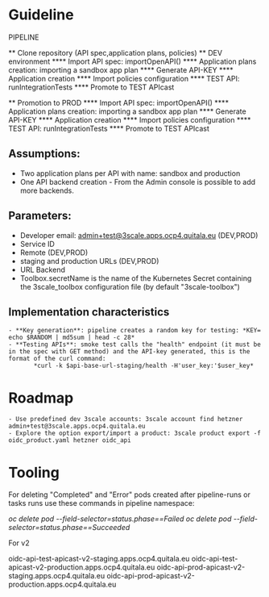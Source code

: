 # Guideline

PIPELINE

** Clone repository (API spec,application plans, policies)
** DEV environment
**** Import API spec: importOpenAPI() 
**** Application plans creation: importing a sandbox app plan 
**** Generate API-KEY
**** Application creation
**** Import policies configuration
**** TEST API: runIntegrationTests
**** Promote to TEST APIcast

** Promotion to PROD
**** Import API spec: importOpenAPI() 
**** Application plans creation: importing a sandbox app plan 
**** Generate API-KEY
**** Application creation
**** Import policies configuration
**** TEST API: runIntegrationTests
**** Promote to TEST APIcast

## Assumptions: 
   - Two application plans per API with name: sandbox and production
   - One API backend creation - From the Admin console is possible to add more backends.

## Parameters:
   - Developer email: admin+test@3scale.apps.ocp4.quitala.eu (DEV,PROD)
   - Service ID
   - Remote (DEV,PROD)
   - staging and production URLs (DEV,PROD)
   - URL Backend
   - Toolbox.secretName is the name of the Kubernetes Secret containing the 3scale_toolbox configuration file (by default "3scale-toolbox")


## Implementation characteristics

    - **Key generation**: pipeline creates a random key for testing: *KEY= echo $RANDOM | md5sum | head -c 28*
    - **Testing APIs**: smoke test calls the "health" endpoint (it must be in the spec with GET method) and the API-key generated, this is the format of the curl command: 
           *curl -k $api-base-url-staging/health -H'user_key:'$user_key* 
# Roadmap 
    - Use predefined dev 3scale accounts: 3scale account find hetzner admin+test@3scale.apps.ocp4.quitala.eu 
    - Explore the option export/import a product: 3scale product export -f oidc_product.yaml hetzner oidc_api

# Tooling

For deleting "Completed" and "Error" pods created after pipeline-runs or tasks runs use these commands in pipeline namespace:

*oc delete pod --field-selector=status.phase==Failed*
*oc delete pod --field-selector=status.phase==Succeeded*

For v2

oidc-api-test-apicast-v2-staging.apps.ocp4.quitala.eu
oidc-api-test-apicast-v2-production.apps.ocp4.quitala.eu
oidc-api-prod-apicast-v2-staging.apps.ocp4.quitala.eu
oidc-api-prod-apicast-v2-production.apps.ocp4.quitala.eu
